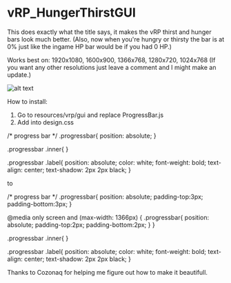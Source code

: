 # vRP_HungerThirstGUI

This does exactly what the title says, it makes the vRP thirst and hunger bars look much better. (Also, now when you're hungry or thirsty the bar is at 0% just like the ingame HP bar would be if you had 0 HP.)

Works best on: 1920x1080, 1600x900, 1366x768, 1280x720, 1024x768 (If you want any other resolutions just leave a comment and I might make an update.) 

![alt text](https://raw.githubusercontent.com/KilobaiD/FiveM-Scripts/master/vRP/vRP_HungerThirstGUI/becomes.png)

How to install:

1. Go to resources/vrp/gui and replace ProgressBar.js 
2. Add into design.css 

/* progress bar */
.progressbar{
position: absolute;
}

.progressbar .inner{
}

.progressbar .label{
position: absolute;
color: white;
font-weight: bold;
text-align: center;
text-shadow: 2px 2px black;
}

to

/* progress bar */
.progressbar{
position: absolute;
padding-top:3px;
padding-bottom:3px;
}

@media only screen and (max-width: 1366px) {
.progressbar{
position: absolute;
padding-top:2px;
padding-bottom:2px;
}
}

.progressbar .inner{
}

.progressbar .label{
position: absolute;
color: white;
font-weight: bold;
text-align: center;
text-shadow: 2px 2px black;
}


Thanks to Cozonaq for helping me figure out how to make it beautifull.